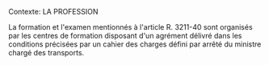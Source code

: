 Contexte: LA PROFESSION

La formation et l'examen mentionnés à l'article R. 3211-40 sont organisés par les centres de formation disposant d'un agrément délivré dans les conditions précisées par un cahier des charges défini par arrêté du ministre chargé des transports.